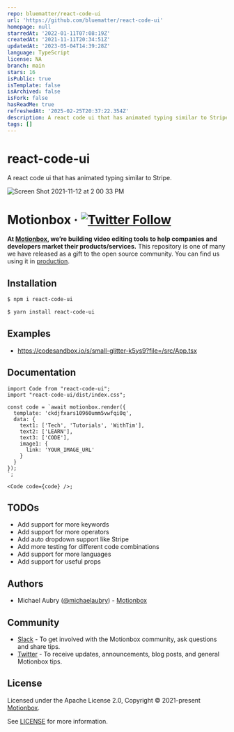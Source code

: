 ```yaml
---
repo: bluematter/react-code-ui
url: 'https://github.com/bluematter/react-code-ui'
homepage: null
starredAt: '2022-01-11T07:08:19Z'
createdAt: '2021-11-11T20:34:51Z'
updatedAt: '2023-05-04T14:39:28Z'
language: TypeScript
license: NA
branch: main
stars: 16
isPublic: true
isTemplate: false
isArchived: false
isFork: false
hasReadMe: true
refreshedAt: '2025-02-25T20:37:22.354Z'
description: A react code ui that has animated typing similar to Stripe.
tags: []
---
```


# react-code-ui

A react code ui that has animated typing similar to Stripe.

![Screen Shot 2021-11-12 at 2 00 33 PM](https://user-images.githubusercontent.com/1669104/141539701-ba8ae9e3-90de-4596-a7ac-e9705829f81b.png)

# Motionbox · [![Twitter Follow](https://shields.io/twitter/follow/_motionbox?label=Follow)](https://twitter.com/_motionbox)

**At [Motionbox](https://motionbox.io), we’re building video editing tools to help companies and developers market their products/services.** This repository is one of many we have released as a gift to the open source community. You can find us using it in [production](https://motionbox.io/video-api).

## Installation

```sh
$ npm i react-code-ui
```

```sh
$ yarn install react-code-ui
```

## Examples

- https://codesandbox.io/s/small-glitter-k5ys9?file=/src/App.tsx

## Documentation

```tsx
import Code from "react-code-ui";
import "react-code-ui/dist/index.css";

const code = `await motionbox.render({
  template: 'ckdjfxars10960umm5vwfqi0q',
  data: {
    text1: ['Tech', 'Tutorials', 'WithTim'],
    text2: ['LEARN'],
    text3: ['CODE'],
    image1: {
      link: 'YOUR_IMAGE_URL'
    }
  }
});
`;

<Code code={code} />;
```

## TODOs

- Add support for more keywords
- Add support for more operators
- Add auto dropdown support like Stripe
- Add more testing for different code combinations
- Add support for more languages
- Add support for useful props


## Authors

- Michael Aubry ([@michaelaubry](https://twitter.com/michaelaubry)) - [Motionbox](https://motionbox.io)

## Community

- [Slack](https://join.slack.com/t/motionboxio/shared_invite/zt-nftkjp69-BYAD1dYoyT7z37o~3HmXJw) - To get involved with the Motionbox community, ask questions and share tips.
- [Twitter](https://twitter.com/_motionbox) - To receive updates, announcements, blog posts, and general Motionbox tips.

## License

Licensed under the Apache License 2.0, Copyright © 2021-present [Motionbox](https://motionbox.io).

See [LICENSE](./LICENSE) for more information.
